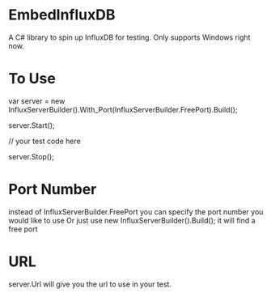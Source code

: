 # EmbedInfluxDB
A C# library to spin up InfluxDB for testing. Only supports Windows right now.

# To Use
var server = new InfluxServerBuilder().With_Port(InfluxServerBuilder.FreePort).Build(); 

server.Start();

// your test code here

server.Stop();

# Port Number
instead of InfluxServerBuilder.FreePort you can specify the port number you would like to use
Or just use new InfluxServerBuilder().Build(); it will find a free port

# URL
server.Url will give you the url to use in your test.
